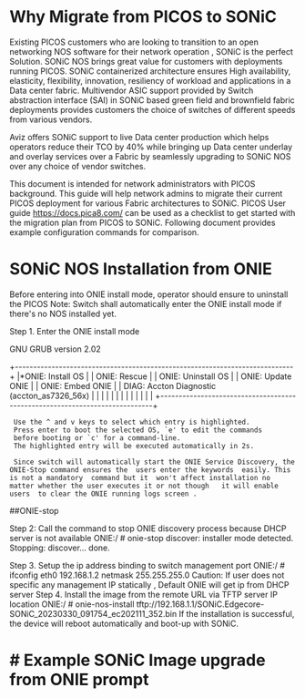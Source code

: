 # Why Migrate from PICOS to SONiC 

Existing PICOS  customers  who are looking to transition to an open networking NOS software for their network operation , SONiC is the perfect Solution. SONiC NOS brings great value for customers with deployments running PICOS. SONiC containerized architecture ensures High availability, elasticity, flexibility, innovation, resiliency of workload and applications in a Data center fabric. Multivendor ASIC support provided by Switch abstraction interface (SAI) in SONiC based green field and  brownfield fabric deployments provides customers the choice of switches of different speeds from various vendors. 

Aviz offers  SONiC support to live Data center production which helps operators reduce their TCO by 40% while bringing up Data center underlay and overlay services over a Fabric by seamlessly upgrading to SONiC NOS over any choice of vendor switches. 

This document is intended for network administrators with PICOS background. This guide will help network admins to migrate their current PICOS deployment for various Fabric architectures to SONiC.
PICOS User guide  https://docs.pica8.com/ can be used as a checklist to get started with the  migration plan from PICOS to SONiC. Following  document provides example configuration commands for comparison.

# SONiC NOS Installation from ONIE  
Before entering into ONIE install mode, operator should ensure to uninstall the PICOS
Note: Switch shall automatically enter the ONIE install mode if there's no NOS installed yet.

Step 1. Enter the ONIE install mode

GNU GRUB  version 2.02
 
+----------------------------------------------------------------------------+
|*ONIE: Install OS                                                       	|
| ONIE: Rescue                                                           	|
| ONIE: Uninstall OS                                                     	|
| ONIE: Update ONIE                                                      	|
| ONIE: Embed ONIE                                                       	|
| DIAG: Accton Diagnostic (accton_as7326_56x)                            	|
|                                                                        	|
|                                                                        	|
|                                                                        	|
|                                                                        	|
|                                                                        	|
|                                                                        	|
+----------------------------------------------------------------------------+
 

<style>
  table {
    border-collapse: collapse;
    table-layout: fixed;
    width: 400px;
  }
  th{
    border: 1px solid black;
    padding: 8px;
    text-align: left;
    color: white;
    background-color:  #000080;
    
  }

  td {
    border: 1px solid black;
    padding: 8px;
    text-align: center;
    vertical-align: middle;
    word-wrap: break-word;
  }
</style>

 
     Use the ^ and v keys to select which entry is highlighted.
     Press enter to boot the selected OS, `e' to edit the commands
     before booting or `c' for a command-line.
     The highlighted entry will be executed automatically in 2s.

     Since switch will automatically start the ONIE Service Discovery, the ONIE-Stop command ensures the  users enter the keywords  easily. This is not a mandatory  command but it  won't affect installation no matter whether the user executes it or not though   it will enable users  to clear the ONIE running logs screen . 

  ##ONIE-stop

Step 2: Call the command to stop ONIE discovery process because DHCP server is not available 
ONIE:/ # onie-stop
discover: installer mode detected.
Stopping: discover... done.

Step 3. Setup the ip address binding to switch management port
ONIE:/ # ifconfig eth0 192.168.1.2 netmask 255.255.255.0
Caution: If user does not specific any management IP statically , Default ONIE  will get ip from DHCP server 
Step 4. Install the image from the remote URL via TFTP server IP location 
ONIE:/ # onie-nos-install tftp://192.168.1.1/SONiC.Edgecore-SONiC_20230330_091754_ec202111_352.bin
If the installation is successful, the device will reboot automatically and boot-up with SONiC.

<style>
  table {
    border-collapse: collapse;
    table-layout: fixed;
    width: 400px;
  }
  th{
    border: 1px solid black;
    padding: 8px;
    text-align: left;
    color: white;
    background-color:  #000080;
    
  }

  td {
    border: 1px solid black;
    padding: 8px;
    text-align: center;
    vertical-align: middle;
    word-wrap: break-word;
  }
</style>

#  # Example SONiC Image upgrade from ONIE prompt


